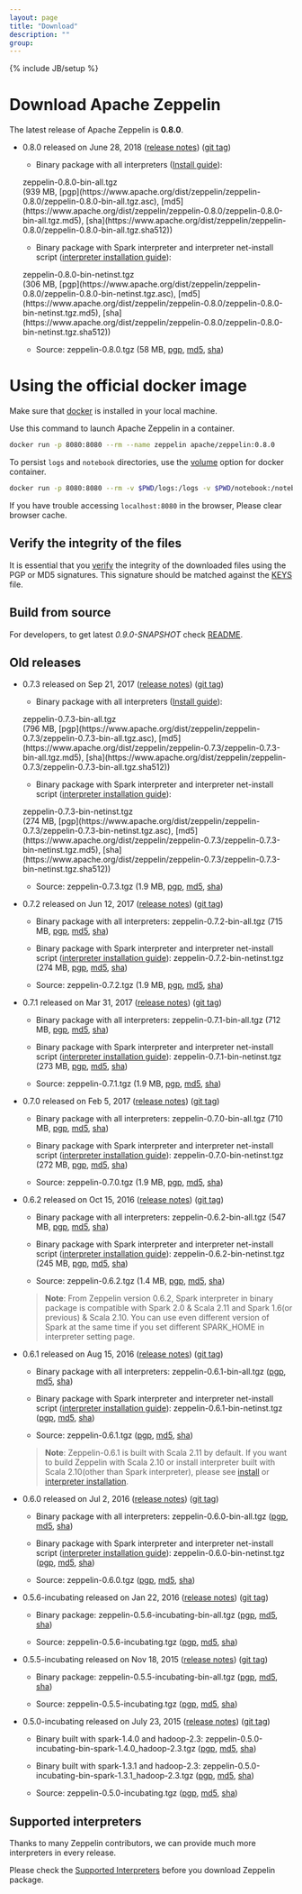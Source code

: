 ```yaml
---
layout: page
title: "Download"
description: ""
group:
---
```

<!--
Licensed under the Apache License, Version 2.0 (the "License");
you may not use this file except in compliance with the License.
You may obtain a copy of the License at

http://www.apache.org/licenses/LICENSE-2.0

Unless required by applicable law or agreed to in writing, software
distributed under the License is distributed on an "AS IS" BASIS,
WITHOUT WARRANTIES OR CONDITIONS OF ANY KIND, either express or implied.
See the License for the specific language governing permissions and
limitations under the License.
-->
{% include JB/setup %}

# Download Apache Zeppelin

The latest release of Apache Zeppelin is **0.8.0**.

  - 0.8.0 released on June 28, 2018 ([release notes](./releases/zeppelin-release-0.8.0.html)) ([git tag](https://git-wip-us.apache.org/repos/asf?p=zeppelin.git;h=refs/tags/v0.8.0))

    * Binary package with all interpreters ([Install guide](../../docs/0.8.0/quickstart/install.html)):
    <p><div class="btn btn-md btn-primary" onclick="ga('send', 'event', 'download', 'zeppelin-bin-all', '0.8.0'); window.location.href='http://www.apache.org/dyn/closer.cgi/zeppelin/zeppelin-0.8.0/zeppelin-0.8.0-bin-all.tgz'">zeppelin-0.8.0-bin-all.tgz</div> (939 MB,
    [pgp](https://www.apache.org/dist/zeppelin/zeppelin-0.8.0/zeppelin-0.8.0-bin-all.tgz.asc),
    [md5](https://www.apache.org/dist/zeppelin/zeppelin-0.8.0/zeppelin-0.8.0-bin-all.tgz.md5),
    [sha](https://www.apache.org/dist/zeppelin/zeppelin-0.8.0/zeppelin-0.8.0-bin-all.tgz.sha512))</p>

    * Binary package with Spark interpreter and interpreter net-install script ([interpreter installation guide](../../docs/0.8.0/usage/interpreter/installation.html)):
    <p><div class="btn btn-md btn-primary" onclick="ga('send', 'event', 'download', 'zeppelin-bin-netinst', '0.8.0'); window.location.href='http://www.apache.org/dyn/closer.cgi/zeppelin/zeppelin-0.8.0/zeppelin-0.8.0-bin-netinst.tgz'">zeppelin-0.8.0-bin-netinst.tgz</div> (306 MB,
    [pgp](https://www.apache.org/dist/zeppelin/zeppelin-0.8.0/zeppelin-0.8.0-bin-netinst.tgz.asc),
    [md5](https://www.apache.org/dist/zeppelin/zeppelin-0.8.0/zeppelin-0.8.0-bin-netinst.tgz.md5),
    [sha](https://www.apache.org/dist/zeppelin/zeppelin-0.8.0/zeppelin-0.8.0-bin-netinst.tgz.sha512))</p>

    * Source:
    <a style="cursor:pointer" onclick="ga('send', 'event', 'download', 'zeppelin-src', '0.8.0'); window.location.href='http://www.apache.org/dyn/closer.cgi/zeppelin/zeppelin-0.8.0/zeppelin-0.8.0.tgz'">zeppelin-0.8.0.tgz</a> (58 MB,
    [pgp](https://www.apache.org/dist/zeppelin/zeppelin-0.8.0/zeppelin-0.8.0.tgz.asc),
    [md5](https://www.apache.org/dist/zeppelin/zeppelin-0.8.0/zeppelin-0.8.0.tgz.md5),
    [sha](https://www.apache.org/dist/zeppelin/zeppelin-0.8.0/zeppelin-0.8.0.tgz.sha512))

# Using the official docker image

Make sure that [docker](https://www.docker.com/community-edition) is installed in your local machine.  

Use this command to launch Apache Zeppelin in a container.

```bash
docker run -p 8080:8080 --rm --name zeppelin apache/zeppelin:0.8.0
```

To persist `logs` and `notebook` directories, use the [volume](https://docs.docker.com/engine/reference/commandline/run/#mount-volume--v-read-only) option for docker container.

```bash
docker run -p 8080:8080 --rm -v $PWD/logs:/logs -v $PWD/notebook:/notebook -e ZEPPELIN_LOG_DIR='/logs' -e ZEPPELIN_NOTEBOOK_DIR='/notebook' --name zeppelin apache/zeppelin:0.8.0
```

If you have trouble accessing `localhost:8080` in the browser, Please clear browser cache.

## Verify the integrity of the files

It is essential that you [verify](https://www.apache.org/info/verification.html) the integrity of the downloaded files using the PGP or MD5 signatures. This signature should be matched against the [KEYS](https://www.apache.org/dist/zeppelin/KEYS) file.



## Build from source

For developers, to get latest *0.9.0-SNAPSHOT* check [README](https://github.com/apache/zeppelin/blob/master/README.md).



## Old releases

  - 0.7.3 released on Sep 21, 2017 ([release notes](./releases/zeppelin-release-0.7.3.html)) ([git tag](https://git-wip-us.apache.org/repos/asf?p=zeppelin.git;h=refs/tags/v0.7.3))

    * Binary package with all interpreters ([Install guide](../../docs/0.7.3/install/install.html)):
    <p><div class="btn btn-md btn-primary" onclick="ga('send', 'event', 'download', 'zeppelin-bin-all', '0.7.3'); window.location.href='http://www.apache.org/dyn/closer.cgi/zeppelin/zeppelin-0.7.3/zeppelin-0.7.3-bin-all.tgz'">zeppelin-0.7.3-bin-all.tgz</div> (796 MB,
    [pgp](https://www.apache.org/dist/zeppelin/zeppelin-0.7.3/zeppelin-0.7.3-bin-all.tgz.asc),
    [md5](https://www.apache.org/dist/zeppelin/zeppelin-0.7.3/zeppelin-0.7.3-bin-all.tgz.md5),
    [sha](https://www.apache.org/dist/zeppelin/zeppelin-0.7.3/zeppelin-0.7.3-bin-all.tgz.sha512))</p>

    * Binary package with Spark interpreter and interpreter net-install script ([interpreter installation guide](../../docs/0.7.3/manual/interpreterinstallation.html)):
    <p><div class="btn btn-md btn-primary" onclick="ga('send', 'event', 'download', 'zeppelin-bin-netinst', '0.7.3'); window.location.href='http://www.apache.org/dyn/closer.cgi/zeppelin/zeppelin-0.7.3/zeppelin-0.7.3-bin-netinst.tgz'">zeppelin-0.7.3-bin-netinst.tgz</div> (274 MB,
    [pgp](https://www.apache.org/dist/zeppelin/zeppelin-0.7.3/zeppelin-0.7.3-bin-netinst.tgz.asc),
    [md5](https://www.apache.org/dist/zeppelin/zeppelin-0.7.3/zeppelin-0.7.3-bin-netinst.tgz.md5),
    [sha](https://www.apache.org/dist/zeppelin/zeppelin-0.7.3/zeppelin-0.7.3-bin-netinst.tgz.sha512))</p>

    * Source:
    <a style="cursor:pointer" onclick="ga('send', 'event', 'download', 'zeppelin-src', '0.7.3'); window.location.href='http://www.apache.org/dyn/closer.cgi/zeppelin/zeppelin-0.7.3/zeppelin-0.7.3.tgz'">zeppelin-0.7.3.tgz</a> (1.9 MB,
    [pgp](https://www.apache.org/dist/zeppelin/zeppelin-0.7.3/zeppelin-0.7.3.tgz.asc),
    [md5](https://www.apache.org/dist/zeppelin/zeppelin-0.7.3/zeppelin-0.7.3.tgz.md5),
    [sha](https://www.apache.org/dist/zeppelin/zeppelin-0.7.3/zeppelin-0.7.3.tgz.sha512))

  - 0.7.2 released on Jun 12, 2017 ([release notes](./releases/zeppelin-release-0.7.2.html)) ([git tag](https://git-wip-us.apache.org/repos/asf?p=zeppelin.git;h=refs/tags/v0.7.2))

    * Binary package with all interpreters:
    <a style="cursor:pointer" onclick="ga('send', 'event', 'download', 'zeppelin-bin-all', '0.7.2'); window.location.href='http://archive.apache.org/dist/zeppelin/zeppelin-0.7.2/zeppelin-0.7.2-bin-all.tgz'">zeppelin-0.7.2-bin-all.tgz</a> (715 MB,
    [pgp](https://archive.apache.org/dist/zeppelin/zeppelin-0.7.2/zeppelin-0.7.2-bin-all.tgz.asc),
    [md5](https://archive.apache.org/dist/zeppelin/zeppelin-0.7.2/zeppelin-0.7.2-bin-all.tgz.md5),
    [sha](https://archive.apache.org/dist/zeppelin/zeppelin-0.7.2/zeppelin-0.7.2-bin-all.tgz.sha512))

    * Binary package with Spark interpreter and interpreter net-install script ([interpreter installation guide](../../docs/0.7.2/manual/interpreterinstallation.html)):
    <a style="cursor:pointer" onclick="ga('send', 'event', 'download', 'zeppelin-bin-netinst', '0.7.2'); window.location.href='http://archive.apache.org/dist/zeppelin/zeppelin-0.7.2/zeppelin-0.7.2-bin-netinst.tgz'">zeppelin-0.7.2-bin-netinst.tgz</a> (274 MB,
    [pgp](https://archive.apache.org/dist/zeppelin/zeppelin-0.7.2/zeppelin-0.7.2-bin-netinst.tgz.asc),
    [md5](https://archive.apache.org/dist/zeppelin/zeppelin-0.7.2/zeppelin-0.7.2-bin-netinst.tgz.md5),
    [sha](https://archive.apache.org/dist/zeppelin/zeppelin-0.7.2/zeppelin-0.7.2-bin-netinst.tgz.sha512))

    * Source:
    <a style="cursor:pointer" onclick="ga('send', 'event', 'download', 'zeppelin-src', '0.7.2'); window.location.href='http://archive.apache.org/dist/zeppelin/zeppelin-0.7.2/zeppelin-0.7.2.tgz'">zeppelin-0.7.2.tgz</a> (1.9 MB,
    [pgp](https://archive.apache.org/dist/zeppelin/zeppelin-0.7.2/zeppelin-0.7.2.tgz.asc),
    [md5](https://archive.apache.org/dist/zeppelin/zeppelin-0.7.2/zeppelin-0.7.2.tgz.md5),
    [sha](https://archive.apache.org/dist/zeppelin/zeppelin-0.7.2/zeppelin-0.7.2.tgz.sha512))
  <p />

  - 0.7.1 released on Mar 31, 2017 ([release notes](./releases/zeppelin-release-0.7.1.html)) ([git tag](https://git-wip-us.apache.org/repos/asf?p=zeppelin.git;h=refs/tags/v0.7.1))

    * Binary package with all interpreters:
    <a style="cursor:pointer" onclick="ga('send', 'event', 'download', 'zeppelin-bin-all', '0.7.1'); window.location.href='http://archive.apache.org/dist/zeppelin/zeppelin-0.7.1/zeppelin-0.7.1-bin-all.tgz'">zeppelin-0.7.1-bin-all.tgz</a> (712 MB,
    [pgp](https://archive.apache.org/dist/zeppelin/zeppelin-0.7.1/zeppelin-0.7.1-bin-all.tgz.asc),
    [md5](https://archive.apache.org/dist/zeppelin/zeppelin-0.7.1/zeppelin-0.7.1-bin-all.tgz.md5),
    [sha](https://archive.apache.org/dist/zeppelin/zeppelin-0.7.1/zeppelin-0.7.1-bin-all.tgz.sha512))

    * Binary package with Spark interpreter and interpreter net-install script ([interpreter installation guide](../../docs/0.7.1/manual/interpreterinstallation.html)):
    <a style="cursor:pointer" onclick="ga('send', 'event', 'download', 'zeppelin-bin-netinst', '0.7.1'); window.location.href='http://archive.apache.org/dist/zeppelin/zeppelin-0.7.1/zeppelin-0.7.1-bin-netinst.tgz'">zeppelin-0.7.1-bin-netinst.tgz</a> (273 MB,
    [pgp](https://archive.apache.org/dist/zeppelin/zeppelin-0.7.1/zeppelin-0.7.1-bin-netinst.tgz.asc),
    [md5](https://archive.apache.org/dist/zeppelin/zeppelin-0.7.1/zeppelin-0.7.1-bin-netinst.tgz.md5),
    [sha](https://archive.apache.org/dist/zeppelin/zeppelin-0.7.1/zeppelin-0.7.1-bin-netinst.tgz.sha512))

    * Source:
    <a style="cursor:pointer" onclick="ga('send', 'event', 'download', 'zeppelin-src', '0.7.1'); window.location.href='http://archive.apache.org/dist/zeppelin/zeppelin-0.7.1/zeppelin-0.7.1.tgz'">zeppelin-0.7.1.tgz</a> (1.9 MB,
    [pgp](https://archive.apache.org/dist/zeppelin/zeppelin-0.7.1/zeppelin-0.7.1.tgz.asc),
    [md5](https://archive.apache.org/dist/zeppelin/zeppelin-0.7.1/zeppelin-0.7.1.tgz.md5),
    [sha](https://archive.apache.org/dist/zeppelin/zeppelin-0.7.1/zeppelin-0.7.1.tgz.sha512))
  <p />

  - 0.7.0 released on Feb 5, 2017 ([release notes](./releases/zeppelin-release-0.7.0.html)) ([git tag](https://git-wip-us.apache.org/repos/asf?p=zeppelin.git;h=refs/tags/v0.7.0))

    * Binary package with all interpreters:
    <a style="cursor:pointer" onclick="ga('send', 'event', 'download', 'zeppelin-bin-all', '0.7.0'); window.location.href='http://archive.apache.org/dist/zeppelin/zeppelin-0.7.0/zeppelin-0.7.0-bin-all.tgz'">zeppelin-0.7.0-bin-all.tgz</a> (710 MB,
    [pgp](https://archive.apache.org/dist/zeppelin/zeppelin-0.7.0/zeppelin-0.7.0-bin-all.tgz.asc),
    [md5](https://archive.apache.org/dist/zeppelin/zeppelin-0.7.0/zeppelin-0.7.0-bin-all.tgz.md5),
    [sha](https://archive.apache.org/dist/zeppelin/zeppelin-0.7.0/zeppelin-0.7.0-bin-all.tgz.sha512))

    * Binary package with Spark interpreter and interpreter net-install script ([interpreter installation guide](../../docs/0.7.0/manual/interpreterinstallation.html)):
    <a style="cursor:pointer" onclick="ga('send', 'event', 'download', 'zeppelin-bin-netinst', '0.7.0'); window.location.href='http://archive.apache.org/dist/zeppelin/zeppelin-0.7.0/zeppelin-0.7.0-bin-netinst.tgz'">zeppelin-0.7.0-bin-netinst.tgz</a> (272 MB,
    [pgp](https://archive.apache.org/dist/zeppelin/zeppelin-0.7.0/zeppelin-0.7.0-bin-netinst.tgz.asc),
    [md5](https://archive.apache.org/dist/zeppelin/zeppelin-0.7.0/zeppelin-0.7.0-bin-netinst.tgz.md5),
    [sha](https://archive.apache.org/dist/zeppelin/zeppelin-0.7.0/zeppelin-0.7.0-bin-netinst.tgz.sha512))

    * Source:
    <a style="cursor:pointer" onclick="ga('send', 'event', 'download', 'zeppelin-src', '0.7.0'); window.location.href='http://archive.apache.org/dist/zeppelin/zeppelin-0.7.0/zeppelin-0.7.0.tgz'">zeppelin-0.7.0.tgz</a> (1.9 MB,
    [pgp](https://archive.apache.org/dist/zeppelin/zeppelin-0.7.0/zeppelin-0.7.0.tgz.asc),
    [md5](https://archive.apache.org/dist/zeppelin/zeppelin-0.7.0/zeppelin-0.7.0.tgz.md5),
    [sha](https://archive.apache.org/dist/zeppelin/zeppelin-0.7.0/zeppelin-0.7.0.tgz.sha512))
  <p />

  - 0.6.2 released on Oct 15, 2016 ([release notes](./releases/zeppelin-release-0.6.2.html)) ([git tag](https://git-wip-us.apache.org/repos/asf?p=zeppelin.git;h=refs/tags/v0.6.2))

    * Binary package with all interpreters:
    <a style="cursor:pointer" onclick="ga('send', 'event', 'download', 'zeppelin-bin-all', '0.6.2'); window.location.href='http://archive.apache.org/dist/zeppelin/zeppelin-0.6.2/zeppelin-0.6.2-bin-all.tgz'">zeppelin-0.6.2-bin-all.tgz</a> (547 MB,
    [pgp](https://archive.apache.org/dist/zeppelin/zeppelin-0.6.2/zeppelin-0.6.2-bin-all.tgz.asc),
    [md5](https://archive.apache.org/dist/zeppelin/zeppelin-0.6.2/zeppelin-0.6.2-bin-all.tgz.md5),
    [sha](https://archive.apache.org/dist/zeppelin/zeppelin-0.6.2/zeppelin-0.6.2-bin-all.tgz.sha512))

    * Binary package with Spark interpreter and interpreter net-install script ([interpreter installation guide](../../docs/0.6.2/manual/interpreterinstallation.html)):
    <a style="cursor:pointer" onclick="ga('send', 'event', 'download', 'zeppelin-bin-netinst', '0.6.2'); window.location.href='http://archive.apache.org/dist/zeppelin/zeppelin-0.6.2/zeppelin-0.6.2-bin-netinst.tgz'">zeppelin-0.6.2-bin-netinst.tgz</a> (245 MB,
    [pgp](https://archive.apache.org/dist/zeppelin/zeppelin-0.6.2/zeppelin-0.6.2-bin-netinst.tgz.asc),
    [md5](https://archive.apache.org/dist/zeppelin/zeppelin-0.6.2/zeppelin-0.6.2-bin-netinst.tgz.md5),
    [sha](https://archive.apache.org/dist/zeppelin/zeppelin-0.6.2/zeppelin-0.6.2-bin-netinst.tgz.sha512))

    * Source:
    <a style="cursor:pointer" onclick="ga('send', 'event', 'download', 'zeppelin-src', '0.6.2'); window.location.href='http://archive.apache.org/dist/zeppelin/zeppelin-0.6.2/zeppelin-0.6.2.tgz'">zeppelin-0.6.2.tgz</a> (1.4 MB,
    [pgp](https://archive.apache.org/dist/zeppelin/zeppelin-0.6.2/zeppelin-0.6.2.tgz.asc),
    [md5](https://archive.apache.org/dist/zeppelin/zeppelin-0.6.2/zeppelin-0.6.2.tgz.md5),
    [sha](https://archive.apache.org/dist/zeppelin/zeppelin-0.6.2/zeppelin-0.6.2.tgz.sha512))

    <blockquote style="margin-top: 10px;">
      <p><strong>Note</strong>: From Zeppelin version 0.6.2, Spark interpreter in binary package is compatible with Spark 2.0 & Scala 2.11 and Spark 1.6(or previous) & Scala 2.10. You can use even different version of Spark at the same time if you set different SPARK_HOME in interpreter setting page.</p>
    </blockquote>
  <p />

  - 0.6.1 released on Aug 15, 2016 ([release notes](./releases/zeppelin-release-0.6.1.html)) ([git tag](https://git-wip-us.apache.org/repos/asf?p=zeppelin.git;h=refs/tags/v0.6.1))

    * Binary package with all interpreters:
    <a style="cursor:pointer" onclick="ga('send', 'event', 'download', 'zeppelin-bin-all', '0.6.1'); window.location.href='http://archive.apache.org/dist/zeppelin/zeppelin-0.6.1/zeppelin-0.6.1-bin-all.tgz'">zeppelin-0.6.1-bin-all.tgz</a>
    ([pgp](https://archive.apache.org/dist/zeppelin/zeppelin-0.6.1/zeppelin-0.6.1-bin-all.tgz.asc),
     [md5](https://archive.apache.org/dist/zeppelin/zeppelin-0.6.1/zeppelin-0.6.1-bin-all.tgz.md5),
     [sha](https://archive.apache.org/dist/zeppelin/zeppelin-0.6.1/zeppelin-0.6.1-bin-all.tgz.sha512))

    * Binary package with Spark interpreter and interpreter net-install script ([interpreter installation guide](../../docs/0.6.1/manual/interpreterinstallation.html)):
    <a style="cursor:pointer" onclick="ga('send', 'event', 'download', 'zeppelin-bin-netinst', '0.6.1'); window.location.href='http://archive.apache.org/dist/zeppelin/zeppelin-0.6.1/zeppelin-0.6.1-bin-netinst.tgz'">zeppelin-0.6.1-bin-netinst.tgz</a>
    ([pgp](https://archive.apache.org/dist/zeppelin/zeppelin-0.6.1/zeppelin-0.6.1-bin-netinst.tgz.asc),
     [md5](https://archive.apache.org/dist/zeppelin/zeppelin-0.6.1/zeppelin-0.6.1-bin-netinst.tgz.md5),
     [sha](https://archive.apache.org/dist/zeppelin/zeppelin-0.6.1/zeppelin-0.6.1-bin-netinst.tgz.sha512))

    * Source:
    <a style="cursor:pointer" onclick="ga('send', 'event', 'download', 'zeppelin-src', '0.6.1'); window.location.href='http://archive.apache.org/dist/zeppelin/zeppelin-0.6.1/zeppelin-0.6.1.tgz'">zeppelin-0.6.1.tgz</a>
    ([pgp](https://archive.apache.org/dist/zeppelin/zeppelin-0.6.1/zeppelin-0.6.1.tgz.asc),
     [md5](https://archive.apache.org/dist/zeppelin/zeppelin-0.6.1/zeppelin-0.6.1.tgz.md5),
     [sha](https://archive.apache.org/dist/zeppelin/zeppelin-0.6.1/zeppelin-0.6.1.tgz.sha512))

    <blockquote style="margin-top: 10px;">
      <p><strong>Note</strong>: Zeppelin-0.6.1 is built with Scala 2.11 by default. If you want to build Zeppelin with Scala 2.10 or install interpreter built with Scala 2.10(other than Spark interpreter), please see <a href='../../docs/0.6.1/install/install.html#2-build-source-with-options' target='_blank'>install</a> or <a href='../../docs/0.6.1/manual/interpreterinstallation.html#install-interpreter-built-with-scala-210' target='_blank'>interpreter installation</a>.</p>
    </blockquote>
<p />

  - 0.6.0 released on Jul 2, 2016 ([release notes](./releases/zeppelin-release-0.6.0.html)) ([git tag](https://git-wip-us.apache.org/repos/asf?p=zeppelin.git;h=refs/tags/v0.6.0))

    * Binary package with all interpreters:
    <a style="cursor:pointer" onclick="ga('send', 'event', 'download', 'zeppelin-bin-all', '0.6.0'); window.location.href='http://archive.apache.org/dist/zeppelin/zeppelin-0.6.0/zeppelin-0.6.0-bin-all.tgz'">zeppelin-0.6.0-bin-all.tgz</a>
    ([pgp](https://archive.apache.org/dist/zeppelin/zeppelin-0.6.0/zeppelin-0.6.0-bin-all.tgz.asc),
     [md5](https://archive.apache.org/dist/zeppelin/zeppelin-0.6.0/zeppelin-0.6.0-bin-all.tgz.md5),
     [sha](https://archive.apache.org/dist/zeppelin/zeppelin-0.6.0/zeppelin-0.6.0-bin-all.tgz.sha512))

    * Binary package with Spark interpreter and interpreter net-install script ([interpreter installation guide](../../docs/0.6.0/manual/interpreterinstallation.html)):
    <a style="cursor:pointer" onclick="ga('send', 'event', 'download', 'zeppelin-bin-netinst', '0.6.0'); window.location.href='http://archive.apache.org/dist/zeppelin/zeppelin-0.6.0/zeppelin-0.6.0-bin-netinst.tgz'">zeppelin-0.6.0-bin-netinst.tgz</a>
    ([pgp](https://archive.apache.org/dist/zeppelin/zeppelin-0.6.0/zeppelin-0.6.0-bin-netinst.tgz.asc),
     [md5](https://archive.apache.org/dist/zeppelin/zeppelin-0.6.0/zeppelin-0.6.0-bin-netinst.tgz.md5),
     [sha](https://archive.apache.org/dist/zeppelin/zeppelin-0.6.0/zeppelin-0.6.0-bin-netinst.tgz.sha512))

    * Source:
    <a style="cursor:pointer" onclick="ga('send', 'event', 'download', 'zeppelin-src', '0.6.0'); window.location.href='http://archive.apache.org/dist/zeppelin/zeppelin-0.6.0/zeppelin-0.6.0.tgz'">zeppelin-0.6.0.tgz</a>
    ([pgp](https://archive.apache.org/dist/zeppelin/zeppelin-0.6.0/zeppelin-0.6.0.tgz.asc),
     [md5](https://archive.apache.org/dist/zeppelin/zeppelin-0.6.0/zeppelin-0.6.0.tgz.md5),
     [sha](https://archive.apache.org/dist/zeppelin/zeppelin-0.6.0/zeppelin-0.6.0.tgz.sha512))

<p />

  - 0.5.6-incubating released on Jan 22, 2016 ([release notes](./releases/zeppelin-release-0.5.6-incubating.html)) ([git tag](https://git-wip-us.apache.org/repos/asf?p=zeppelin.git;a=tag;h=refs/tags/v0.5.6))

    * Binary package:
    <a style="cursor:pointer" onclick="ga('send', 'event', 'download', 'zeppelin-bin', '0.5.6-incubating'); window.location.href='http://archive.apache.org/dist/incubator/zeppelin/0.5.6-incubating/zeppelin-0.5.6-incubating-bin-all.tgz'">zeppelin-0.5.6-incubating-bin-all.tgz</a>
    ([pgp](http://archive.apache.org/dist/incubator/zeppelin/0.5.6-incubating/zeppelin-0.5.6-incubating-bin-all.tgz.asc),
     [md5](http://archive.apache.org/dist/incubator/zeppelin/0.5.6-incubating/zeppelin-0.5.6-incubating-bin-all.tgz.md5),
     [sha](http://archive.apache.org/dist/incubator/zeppelin/0.5.6-incubating/zeppelin-0.5.6-incubating-bin-all.tgz.sha512))

    * Source:
    <a style="cursor:pointer" onclick="ga('send', 'event', 'download', 'zeppelin-src', '0.5.6-incubating'); window.location.href='http://archive.apache.org/dist/incubator/zeppelin/0.5.6-incubating/zeppelin-0.5.6-incubating.tgz'">zeppelin-0.5.6-incubating.tgz</a>
    ([pgp](http://archive.apache.org/dist/incubator/zeppelin/0.5.6-incubating/zeppelin-0.5.6-incubating.tgz.asc),
     [md5](http://archive.apache.org/dist/incubator/zeppelin/0.5.6-incubating/zeppelin-0.5.6-incubating.tgz.md5),
     [sha](http://archive.apache.org/dist/incubator/zeppelin/0.5.6-incubating/zeppelin-0.5.6-incubating.tgz.sha512))

<p />

  - 0.5.5-incubating released on Nov 18, 2015 ([release notes](./releases/zeppelin-release-0.5.5-incubating.html)) ([git tag](https://git-wip-us.apache.org/repos/asf?p=zeppelin.git;a=tag;h=refs/tags/v0.5.5))

    * Binary package:
    <a style="cursor:pointer" onclick="ga('send', 'event', 'download', 'zeppelin-bin', '0.5.5-incubating'); window.location.href='http://archive.apache.org/dist/incubator/zeppelin/0.5.5-incubating/zeppelin-0.5.5-incubating-bin-all.tgz'">zeppelin-0.5.5-incubating-bin-all.tgz</a>
    ([pgp](http://archive.apache.org/dist/incubator/zeppelin/0.5.5-incubating/zeppelin-0.5.5-incubating-bin-all.tgz.asc),
     [md5](http://archive.apache.org/dist/incubator/zeppelin/0.5.5-incubating/zeppelin-0.5.5-incubating-bin-all.tgz.md5),
     [sha](http://archive.apache.org/dist/incubator/zeppelin/0.5.5-incubating/zeppelin-0.5.5-incubating-bin-all.tgz.sha512))

    * Source:
    <a style="cursor:pointer" onclick="ga('send', 'event', 'download', 'zeppelin-src', '0.5.5-incubating'); window.location.href='http://archive.apache.org/dist/incubator/zeppelin/0.5.5-incubating/zeppelin-0.5.5-incubating.tgz'">zeppelin-0.5.5-incubating.tgz</a>
    ([pgp](http://archive.apache.org/dist/incubator/zeppelin/0.5.5-incubating/zeppelin-0.5.5-incubating.tgz.asc),
     [md5](http://archive.apache.org/dist/incubator/zeppelin/0.5.5-incubating/zeppelin-0.5.5-incubating.tgz.md5),
     [sha](http://archive.apache.org/dist/incubator/zeppelin/0.5.5-incubating/zeppelin-0.5.5-incubating.tgz.sha512))

<p />

  - 0.5.0-incubating released on July 23, 2015 ([release notes](./releases/zeppelin-release-0.5.0-incubating.html)) ([git tag](https://git-wip-us.apache.org/repos/asf?p=zeppelin.git;a=tag;h=refs/tags/v0.5.0))

    * Binary built with spark-1.4.0 and hadoop-2.3:
    <a style="cursor:pointer" onclick="ga('send', 'event', 'download', 'zeppelin-bin', '0.5.0-incubating'); window.location.href='http://archive.apache.org/dist/incubator/zeppelin/0.5.0-incubating/zeppelin-0.5.0-incubating-bin-spark-1.4.0_hadoop-2.3.tgz'">zeppelin-0.5.0-incubating-bin-spark-1.4.0_hadoop-2.3.tgz</a>
    ([pgp](http://archive.apache.org/dist/incubator/zeppelin/0.5.0-incubating/zeppelin-0.5.0-incubating-bin-spark-1.4.0_hadoop-2.3.tgz.asc),
     [md5](http://archive.apache.org/dist/incubator/zeppelin/0.5.0-incubating/zeppelin-0.5.0-incubating-bin-spark-1.4.0_hadoop-2.3.tgz.md5),
     [sha](http://archive.apache.org/dist/incubator/zeppelin/0.5.0-incubating/zeppelin-0.5.0-incubating-bin-spark-1.4.0_hadoop-2.3.tgz.sha))

    * Binary built with spark-1.3.1 and hadoop-2.3:
    <a style="cursor:pointer" onclick="ga('send', 'event', 'download', 'zeppelin-bin', '0.5.0-incubating'); window.location.href='http://archive.apache.org/dist/incubator/zeppelin/0.5.0-incubating/zeppelin-0.5.0-incubating-bin-spark-1.3.1_hadoop-2.3.tgz'">zeppelin-0.5.0-incubating-bin-spark-1.3.1_hadoop-2.3.tgz</a>
    ([pgp](http://archive.apache.org/dist/incubator/zeppelin/0.5.0-incubating/zeppelin-0.5.0-incubating-bin-spark-1.3.1_hadoop-2.3.tgz.asc),
     [md5](http://archive.apache.org/dist/incubator/zeppelin/0.5.0-incubating/zeppelin-0.5.0-incubating-bin-spark-1.3.1_hadoop-2.3.tgz.md5),
     [sha](http://archive.apache.org/dist/incubator/zeppelin/0.5.0-incubating/zeppelin-0.5.0-incubating-bin-spark-1.3.1_hadoop-2.3.tgz.sha))

    * Source:
    <a style="cursor:pointer" onclick="ga('send', 'event', 'download', 'zeppelin-src', '0.5.0-incubating'); window.location.href='http://archive.apache.org/dist/incubator/zeppelin/0.5.0-incubating/zeppelin-0.5.0-incubating.tgz'">zeppelin-0.5.0-incubating.tgz</a>
    ([pgp](http://archive.apache.org/dist/incubator/zeppelin/0.5.0-incubating/zeppelin-0.5.0-incubating.tgz.asc),
     [md5](http://archive.apache.org/dist/incubator/zeppelin/0.5.0-incubating/zeppelin-0.5.0-incubating.tgz.md5),
     [sha](http://archive.apache.org/dist/incubator/zeppelin/0.5.0-incubating/zeppelin-0.5.0-incubating.tgz.sha))

## Supported interpreters

Thanks to many Zeppelin contributors, we can provide much more interpreters in every release.

Please check the [Supported Interpreters](./supported_interpreters.html) before you download Zeppelin package.


<!--
-------------
### Old release

##### Zeppelin-0.3.3 (2014.03.29)

Download <a onclick="ga('send', 'event', 'download', 'zeppelin', '0.3.3');" href="https://s3-ap-northeast-1.amazonaws.com/zeppel.in/zeppelin-0.3.3.tar.gz">zeppelin-0.3.3.tar.gz</a> ([release note](https://zeppelin-project.atlassian.net/secure/ReleaseNote.jspa?projectId=10001&version=10301))


##### Zeppelin-0.3.2 (2014.03.14)

Download <a onclick="ga('send', 'event', 'download', 'zeppelin', '0.3.2');" href="https://s3-ap-northeast-1.amazonaws.com/zeppel.in/zeppelin-0.3.2.tar.gz">zeppelin-0.3.2.tar.gz</a> ([release note](https://zeppelin-project.atlassian.net/secure/ReleaseNote.jspa?projectId=10001&version=10300))

##### Zeppelin-0.3.1 (2014.03.06)

Download <a onclick="ga('send', 'event', 'download', 'zeppelin', '0.3.1');" href="https://s3-ap-northeast-1.amazonaws.com/zeppel.in/zeppelin-0.3.1.tar.gz">zeppelin-0.3.1.tar.gz</a> ([release note](https://zeppelin-project.atlassian.net/secure/ReleaseNote.jspa?projectId=10001&version=10201))

##### Zeppelin-0.3.0 (2014.02.07)

Download <a onclick="ga('send', 'event', 'download', 'zeppelin', '0.3.0');" href="https://s3-ap-northeast-1.amazonaws.com/zeppel.in/zeppelin-0.3.0.tar.gz">zeppelin-0.3.0.tar.gz</a>, ([release note](https://zeppelin-project.atlassian.net/secure/ReleaseNote.jspa?projectId=10001&version=10200))

##### Zeppelin-0.2.0 (2014.01.22)

Download Download <a onclick="ga('send', 'event', 'download', 'zeppelin', '0.2.0');" href="https://s3-ap-northeast-1.amazonaws.com/zeppel.in/zeppelin-0.2.0.tar.gz">zeppelin-0.2.0.tar.gz</a>, ([release note](https://zeppelin-project.atlassian.net/secure/ReleaseNote.jspa?projectId=10001&version=10001))

-->
